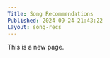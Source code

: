 ```yaml
---
Title: Song Recommendations
Published: 2024-09-24 21:43:22
Layout: song-recs
---
```

This is a new page.

